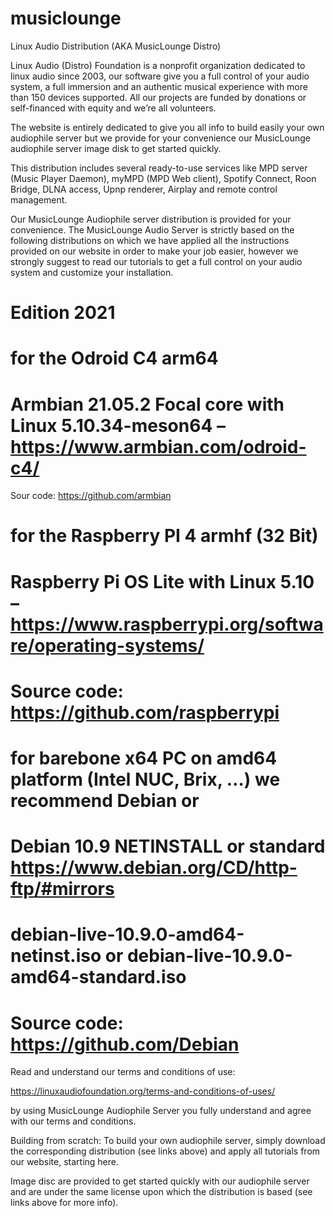 # musiclounge
Linux Audio Distribution (AKA MusicLounge Distro)

Linux Audio (Distro) Foundation is a nonprofit organization dedicated to linux audio since 2003, our software give you a full control of your audio system, a full immersion and an authentic musical experience with more than 150 devices supported. All our projects are funded by donations or self-financed with equity and we’re all volunteers.

The website is entirely dedicated to give you all info to build easily your own audiophile server but we provide for your convenience our MusicLounge audiophile server image disk to get started quickly.

This distribution includes several ready-to-use services like MPD server (Music Player Daemon), myMPD (MPD Web client), Spotify Connect, Roon Bridge, DLNA access, Upnp renderer, Airplay and remote control management.

Our MusicLounge Audiophile server distribution is provided for your convenience. The MusicLounge Audio Server is strictly based on the following distributions on which we have applied all the instructions provided on our website in order to make your job easier, however we strongly suggest to read our tutorials to get a full control on your audio system and customize your installation.

# Edition 2021

# for the Odroid C4 arm64
# Armbian 21.05.2 Focal core with Linux 5.10.34-meson64 – https://www.armbian.com/odroid-c4/
Sour code: https://github.com/armbian

# for the Raspberry PI 4 armhf (32 Bit)
# Raspberry Pi OS Lite with Linux 5.10 – https://www.raspberrypi.org/software/operating-systems/
# Source code: https://github.com/raspberrypi

# for barebone x64 PC on amd64 platform (Intel NUC, Brix, …) we recommend Debian or
# Debian 10.9 NETINSTALL or standard https://www.debian.org/CD/http-ftp/#mirrors
# debian-live-10.9.0-amd64-netinst.iso or debian-live-10.9.0-amd64-standard.iso
# Source code: https://github.com/Debian

Read and understand our terms and conditions of use:

https://linuxaudiofoundation.org/terms-and-conditions-of-uses/

by using MusicLounge Audiophile Server you fully understand and agree with our terms and conditions.

Building from scratch:
To build your own audiophile server, simply download the corresponding distribution (see links above) and apply all tutorials from our website, starting here.

Image disc are provided to get started quickly with our audiophile server and are under the same license upon which the distribution is based (see links above for more info).

